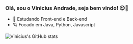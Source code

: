 ### Olá, sou o Vinicius Andrade, seja bem vindo! 😉👋

- 🔭 Estudando Front-end e Back-end
- 🪐 Focado em Java, Python, Javascript

![Vinicius's GitHub stats](https://github-readme-stats.vercel.app/api?username=viniciusandradee&show_icons=true&theme=radical)
